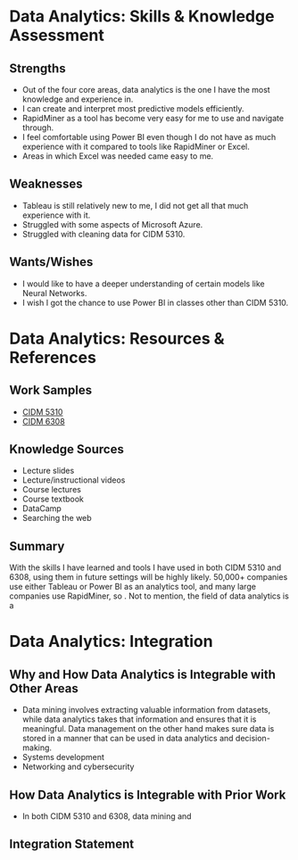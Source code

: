 # Data Analytics: Skills & Knowledge Assessment

## Strengths
- Out of the four core areas, data analytics is the one I have the most knowledge and experience in.
- I can create and interpret most predictive models efficiently. 
- RapidMiner as a tool has become very easy for me to use and navigate through.
- I feel comfortable using Power BI even though I do not have as much experience with it compared to tools like RapidMiner or Excel.
- Areas in which Excel was needed came easy to me.

## Weaknesses
- Tableau is still relatively new to me, I did not get all that much experience with it.
- Struggled with some aspects of Microsoft Azure.
- Struggled with cleaning data for CIDM 5310.

## Wants/Wishes
- I would like to have a deeper understanding of certain models like Neural Networks.
- I wish I got the chance to use Power BI in classes other than CIDM 5310.

# Data Analytics: Resources & References

## Work Samples
- [CIDM 5310](https://github.com/BenGCollier/CIDM-5310)
- [CIDM 6308](https://github.com/BenGCollier/CIDM-6308)

## Knowledge Sources
- Lecture slides
- Lecture/instructional videos
- Course lectures
- Course textbook
- DataCamp
- Searching the web

## Summary
With the skills I have learned and tools I have used in both CIDM 5310 and 6308, using them in future settings will be highly likely. 50,000+ companies use either Tableau or Power BI as an analytics tool, and many large companies use RapidMiner, so . Not to mention, the field of data analytics is a 

# Data Analytics: Integration

## Why and How Data Analytics is Integrable with Other Areas
- Data mining involves extracting valuable information from datasets, while data analytics takes that information and ensures that it is meaningful. Data management on the other hand makes sure data is stored in a manner that can be used in data analytics and decision-making.
- Systems development
- Networking and cybersecurity

## How Data Analytics is Integrable with Prior Work
- In both CIDM 5310 and 6308, data mining and 

## Integration Statement
